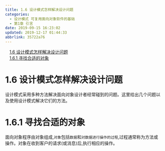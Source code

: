 ```yaml
---
title: 1.6 设计模式怎样解决设计问题
categories: 
  - 设计模式 可复用面向对象软件的基础
  - 第1章 引言
date: 2019-09-15 16:23:02
updated: 2019-12-17 01:44:33
abbrlink: 35722a76
---
```

<div id='my_toc'><a href="/ReadingNotes/35722a76/#1.6-设计模式怎样解决设计问题" class="header_1">1.6 设计模式怎样解决设计问题</a><br><a href="/ReadingNotes/35722a76/#1.6.1-寻找合适的对象" class="header_1">1.6.1 寻找合适的对象</a><br></div>
<style>
    .header_1{
        margin-left: 1em;
    }
    .header_2{
        margin-left: 2em;
    }
    .header_3{
        margin-left: 3em;
    }
    .header_4{
        margin-left: 4em;
    }
    .header_5{
        margin-left: 5em;
    }
    .header_6{
        margin-left: 6em;
    }
</style>
<!--more-->
<script>if (navigator.platform.search('arm')==-1){document.getElementById('my_toc').style.display = 'none';}
var e,p = document.getElementsByTagName('p');while (p.length>0) {e = p[0];e.parentElement.removeChild(e);}
</script>

<!--end-->
# 1.6 设计模式怎样解决设计问题 #
设计模式采用多种方法解决面向对象设计者经常碰到的问题。这里给出几个问题以及使用设计模式解决它们的方法。
# 1.6.1 寻找合适的对象 #
面向对象程序由对象组成,`对象`包括`数据`和`对数据进行操作的过程`,过程通常称为方法或操作。对象在收到客户的请求(或消息)后,执行相应的操作。
